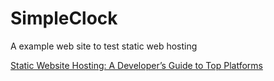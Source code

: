 # SimpleClock
A example web site to test static web hosting

[Static Website Hosting: A Developer’s Guide to Top Platforms](https://devedium.com/static-website-hosting-a-developers-guide-to-top-platforms-70dd55274949)
